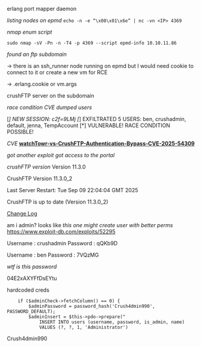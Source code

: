 

erlang port mapper daemon

*listing nodes on epmd*
`echo -n -e “\x00\x01\x6e” | nc -vn <IP> 4369`


*nmap enum script*
```
sudo nmap -sV -Pn -n -T4 -p 4369 --script epmd-info 10.10.11.86
```


*found an ftp subdomain*


-> there is an ssh_runner node running on epmd but I would need cookie to connect to it or create a new vm for RCE

-> .erlang.cookie or vm.args


crushFTP server on the subdomain



*race condition CVE dumped users*

[*] NEW SESSION: c2f=9LMj
[*] EXFILTRATED 5 USERS: ben, crushadmin, default, jenna, TempAccount
[*] VULNERABLE! RACE CONDITION POSSIBLE!


*CVE*
**[watchTowr-vs-CrushFTP-Authentication-Bypass-CVE-2025-54309](https://github.com/watchtowrlabs/watchTowr-vs-CrushFTP-Authentication-Bypass-CVE-2025-54309)**


*got another exploit got access to the portal*


*crushFTP version*
Version 11.3.0



CrushFTP Version 11.3.0_2

Last Server Restart: Tue Sep 09 22:04:04 GMT 2025

CrushFTP is up to date (Version 11.3.0_2)

[Change Log](https://www.crushftp.com/version11_build.html)



am i admin? looks like
*this one might create user with better perms*
https://www.exploit-db.com/exploits/52295




Username : crushadmin Password : qQKb9D


Username : ben
 Password : 7VQzMG



*wtf is this password*

04E2xAXYFfDsEYtu



hardcoded creds

        if ($adminCheck->fetchColumn() == 0) {
            $adminPassword = password_hash('Crush4dmin990', PASSWORD_DEFAULT);
            $adminInsert = $this->pdo->prepare("
                INSERT INTO users (username, password, is_admin, name) 
                VALUES (?, ?, 1, 'Administrator')



Crush4dmin990






















